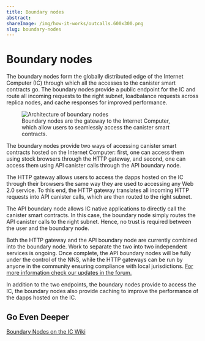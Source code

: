 ```yaml
---
title: Boundary nodes
abstract:
shareImage: /img/how-it-works/outcalls.600x300.png
slug: boundary-nodes
---
```


# Boundary nodes

The boundary nodes form the globally distributed edge of the Internet Computer (IC)
through which all the accesses to the canister smart contracts go. The boundary
nodes provide a public endpoint for the IC and route all incoming requests to
the right subnet, loadbalance requests across replica nodes, and cache responses
for improved performance.

<figure>
<img src="/img/how-it-works/boundary-nodes.png" alt="Architecture of boundary nodes" title="Architecture of boundary nodes" align="center">
<figcaption align="left">
Boundary nodes are the gateway to the Internet Computer, which allow users to seamlessly access the canister smart contracts.
</figcaption>
</figure>

The boundary nodes provide two ways of accessing canister smart contracts hosted
on the Internet Computer: first, one can access them using stock browsers through
the HTTP gateway, and second, one can access them using API canister calls
through the API boundary node.

The HTTP gateway allows users to access the dapps hosted on the IC through their
browsers the same way they are used to accessing any Web 2.0 service. To this end,
the HTTP gateway translates all incoming HTTP requests into API canister calls,
which are then routed to the right subnet.

The API boundary node allows IC native applications to directly call the
canister smart contracts. In this case, the boundary node simply routes the API
canister calls to the right subnet. Hence, no trust is required between the
user and the boundary node.

Both the HTTP gateway and the API boundary node are currently combined into the
boundary node. Work to separate the two into two independent services is ongoing.
Once complete, the API boundary nodes will be fully under the control of the NNS,
while the HTTP gateways can be run by anyone in the community ensuring compliance
with local jurisdictions.
[For more information check our updates in the forum.](https://forum.dfinity.org/t/boundary-node-roadmap/15562)

In addition to the two endpoints, the boundary nodes provide to access the IC,
the boundary nodes also provide caching to improve the performance of the dapps
hosted on the IC.

## Go Even Deeper

[Boundary Nodes on the IC Wiki](https://wiki.internetcomputer.org/wiki/Boundary_Nodes)
